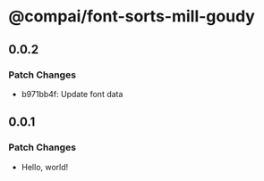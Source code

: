 # @compai/font-sorts-mill-goudy

## 0.0.2

### Patch Changes

- b971bb4f: Update font data

## 0.0.1

### Patch Changes

- Hello, world!
